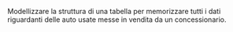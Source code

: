 Modellizzare la struttura di una tabella per memorizzare tutti i dati riguardanti delle auto usate messe in vendita da un concessionario.